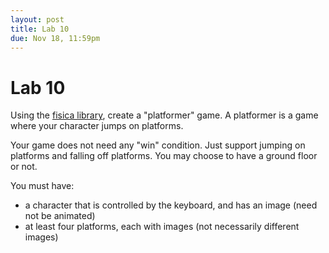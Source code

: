```yaml
---
layout: post
title: Lab 10
due: Nov 18, 11:59pm
---
```


# Lab 10

Using the [fisica library](/guides/2015-11-09-physics.html), create a "platformer" game. A platformer is a game where your character jumps on platforms.

Your game does not need any "win" condition. Just support jumping on platforms and falling off platforms. You may choose to have a ground floor or not.

You must have:

- a character that is controlled by the keyboard, and has an image (need not be animated)
- at least four platforms, each with images (not necessarily different images)

